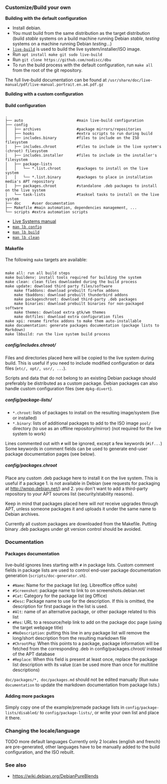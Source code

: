 ### Customize/Build your own

**Building with the default configuration**

 * Install debian.
 * You must build from the same distribution as the target distribution (build *stable* systems on a build machine running Debian *stable*, *testing* systems on a machine running Debian *testing*...)
 * [`live-build`](https://www.debian.org/devel/debian-live/) is used to build the live system/installer/ISO image.
 * Run `apt install make git sudo live-build`
 * Run `git clone https://github.com/nodiscc/dbu`
 * To run the build process with the default configuration, run `make all` from the root of the git repository.

The full live-build documentation can be found at `/usr/share/doc/live-manual/pdf/live-manual.portrait.en.a4.pdf.gz`

**Building with a custom configuration**

#### Build configuration


```
.
├── auto                        #main live-build configuration
├── config
│   ├── archives                #package mirrors/repositories
│   ├── hooks                   #extra scripts to run during build
│   ├── includes.binary         #files to include on the ISO filesystem
│   ├── includes.chroot         #files to include in the live system's (chroot) filesystem
│   ├── includes.installer      #files to include in the installer's filesystem
│   ├── package-lists
│   │   └── *.list.chroot		#packages to install on the live system
│   │   └── *.list.binary		#packages to place in installation media's APT repository
│   ├── packages.chroot         #standalone .deb packages to install on the live system
│   └── task-lists              #tasksel tasks to install on the live system
├── doc     #user documentation
├── Makefile #main automation, dependencies management, ...
└── scripts #extra automation scripts

```

* [Live Systems manual](https://debian-live.alioth.debian.org/live-manual/stable/manual/html/live-manual.en.html)
* [`man lb config`](https://manpages.debian.org/cgi-bin/man.cgi?query=lb_config&sektion=1&apropos=0&manpath=Debian+8+jessie&locale=)
* [`man lb build`](https://manpages.debian.org/cgi-bin/man.cgi?query=lb_build&sektion=1&apropos=0&manpath=Debian+8+jessie&locale=)
* [`man lb clean`](https://manpages.debian.org/cgi-bin/man.cgi?query=lb_clean&sektion=1&apropos=0&manpath=Debian+8+jessie&locale=)

#### Makefile

The following `make` targets are available:

```

make all: run all build steps
make buildenv: install tools required for building the system
make clean: clean files downloaded during the build process
make update: download third party files/software
    make ffaddons: download prebuilt firefox addons
    make tbaddons: download prebuilt thunderbird addons
    make packageschroot: download third-party .deb packages
    make binaries: download prebuilt binaries for non-packaged software
    make themes: download extra gtk/wm themes
    make dotfiles: download extra configuration files
make xpi: rename firefox addons to make them auto-installable
make documentation: generate packages documentation (package lists to Markdown)
make lbbuild: run the live system build process

```

##### config/includes.chroot/

Files and directories placed here will be copied to the live system during build.
This is useful if you need to include modified configuration or data files (`etc/, opt/, usr/, ...`).

Scripts and data that do not belong to an existing Debian package should preferably be
distributed as a custom package. Debian packages can also handle custom configuration
files (see `dpkg-divert`).

##### config/package-lists/

 * `*.chroot`: lists of packages to install on the resulting image/system (live or installed)
 * `*.binary`: lists of additional packages to add to the ISO image `pool/` directory (to use as an offline repository/mirror) (not required for the live system to work)


Lines commented out with `#` will be ignored, except a few keywords (`#if...`)
Some keywords in comment fields can be used to generate end-user package documentation pages (see below).

##### config/packages.chroot

Place any custom .deb package here to install it on the live system. 
This is useful if a package 1. is not available in Debian (see requests for
packaging  at http://wnpp.debian.net/) and 2. you don't want to add a third-party
repository to your APT sources list (security/stability reasons).

Keep in mind that packages placed here will _not_ receive upgrades through APT,
unless someone packages it and uploads it under the same name to Debian archives.

Currently all custom packages are downloaded from the Makefile.
Putting binary .deb packages under git version control should be avoided.
 
### Documentation

#### Packages documentation
 
live-build ignores lines starting with `#` in package lists. 
Custom comment fields in package lists are used to control end-user package
documentation generation (`scripts/doc-generator.sh`). 

 * `#Name`: Name for the package list (eg. Libreoffice office suite)
 * `#Screenshot`: package name to link to on screenshots.debian.net
 * `#Cat`: Category for the package list (eg Office)
 * `#Desc`: Package name to use for the description. If this is omitted, the description for first package in the list is used.
 * `#Alt`: name of an alternative package, or other package related to this list
 * `#Res`: URL to a resource/help link to add on the package doc page (using the target webpage title)
 * `#NoDescription`: putting this line in any package list will remove the long/short description from the resulting markdown file
 * `#ChrootPkg`: When this points to a package, package information will be fetched from the corresponding .deb in config/packages.chroot/ instead of the APT database
 * `#Replace`: When this field is present at least once, replace the package list description with its value (can be used more than once for multiline descriptions)

`doc/packages/*, doc/packages.md` should not be edited manually (Run `make documentation` to update the markdown documentation from package lists.)

#### Adding more packages

Simply copy one of the example/premade package lists in `config/package-lists/disabled/`
to `config/package-lists/`, or write your own list and place it there.

### Changing the locale/language

TODO more default languages Currently only 2 locales (english and french) are
pre-generated, other languages have to be manually added to the build
configuration, and the ISO rebuilt.

### See also

 * https://wiki.debian.org/DebianPureBlends
